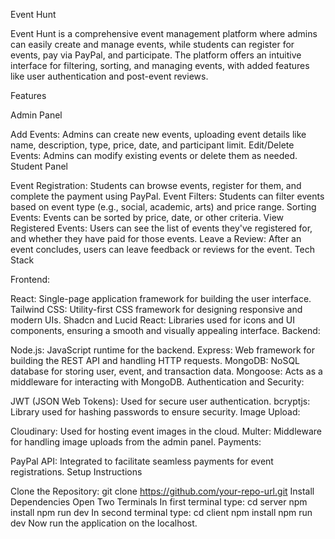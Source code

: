 Event Hunt

Event Hunt is a comprehensive event management platform where admins can easily create and manage events, while students can register for events, pay via PayPal, and participate. The platform offers an intuitive interface for filtering, sorting, and managing events, with added features like user authentication and post-event reviews.

Features

Admin Panel

Add Events: Admins can create new events, uploading event details like name, description, type, price, date, and participant limit.
Edit/Delete Events: Admins can modify existing events or delete them as needed.
Student Panel

Event Registration: Students can browse events, register for them, and complete the payment using PayPal.
Event Filters: Students can filter events based on event type (e.g., social, academic, arts) and price range.
Sorting Events: Events can be sorted by price, date, or other criteria.
View Registered Events: Users can see the list of events they've registered for, and whether they have paid for those events.
Leave a Review: After an event concludes, users can leave feedback or reviews for the event.
Tech Stack

Frontend:

React: Single-page application framework for building the user interface.
Tailwind CSS: Utility-first CSS framework for designing responsive and modern UIs.
Shadcn and Lucid React: Libraries used for icons and UI components, ensuring a smooth and visually appealing interface.
Backend:

Node.js: JavaScript runtime for the backend.
Express: Web framework for building the REST API and handling HTTP requests.
MongoDB: NoSQL database for storing user, event, and transaction data.
Mongoose: Acts as a middleware for interacting with MongoDB.
Authentication and Security:

JWT (JSON Web Tokens): Used for secure user authentication.
bcryptjs: Library used for hashing passwords to ensure security.
Image Upload:

Cloudinary: Used for hosting event images in the cloud.
Multer: Middleware for handling image uploads from the admin panel.
Payments:

PayPal API: Integrated to facilitate seamless payments for event registrations.
Setup Instructions

Clone the Repository:
git clone https://github.com/your-repo-url.git
Install Dependencies
Open Two Terminals
In first terminal type:
cd server
npm install
npm run dev
In second terminal type:
cd client
npm install
npm run dev
Now run the application on the localhost.
